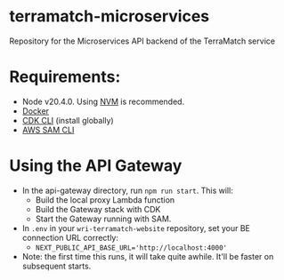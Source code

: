 # terramatch-microservices
Repository for the Microservices API backend of the TerraMatch service

# Requirements:
 * Node v20.4.0. Using [NVM](https://github.com/nvm-sh/nvm?tab=readme-ov-file) is recommended.
 * [Docker](https://www.docker.com/)
 * [CDK CLI](https://docs.aws.amazon.com/cdk/v2/guide/getting_started.html) (install globally)
 * [AWS SAM CLI](https://docs.aws.amazon.com/serverless-application-model/latest/developerguide/install-sam-cli.html)

# Using the API Gateway
 * In the api-gateway directory, run `npm run start`. This will:
   * Build the local proxy Lambda function 
   * Build the Gateway stack with CDK
   * Start the Gateway running with SAM.
 * In `.env` in your `wri-terramatch-website` repository, set your BE connection URL correctly:
   * `NEXT_PUBLIC_API_BASE_URL='http://localhost:4000'`
 * Note: the first time this runs, it will take quite awhile. It'll be faster on subsequent starts.
